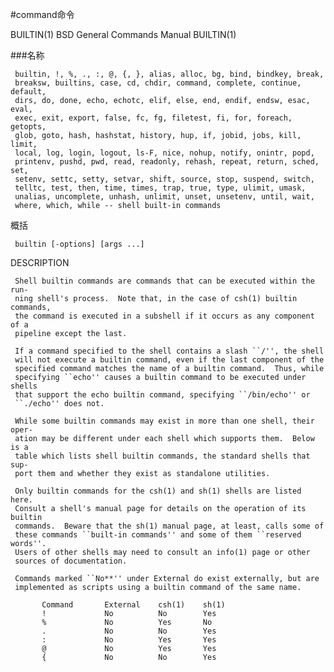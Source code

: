 #command命令

<!-- create time: 2015-08-24 14:30:14  -->

<!-- This file is created from $MARBOO_HOME/.media/starts/default.md
本文件由 $MARBOO_HOME/.media/starts/default.md 复制而来 -->

BUILTIN(1)                BSD General Commands Manual               BUILTIN(1)

###名称

     builtin, !, %, ., :, @, {, }, alias, alloc, bg, bind, bindkey, break,
     breaksw, builtins, case, cd, chdir, command, complete, continue, default,
     dirs, do, done, echo, echotc, elif, else, end, endif, endsw, esac, eval,
     exec, exit, export, false, fc, fg, filetest, fi, for, foreach, getopts,
     glob, goto, hash, hashstat, history, hup, if, jobid, jobs, kill, limit,
     local, log, login, logout, ls-F, nice, nohup, notify, onintr, popd,
     printenv, pushd, pwd, read, readonly, rehash, repeat, return, sched, set,
     setenv, settc, setty, setvar, shift, source, stop, suspend, switch,
     telltc, test, then, time, times, trap, true, type, ulimit, umask,
     unalias, uncomplete, unhash, unlimit, unset, unsetenv, until, wait,
     where, which, while -- shell built-in commands

概括

     builtin [-options] [args ...]

DESCRIPTION
     
     Shell builtin commands are commands that can be executed within the run-
     ning shell's process.  Note that, in the case of csh(1) builtin commands,
     the command is executed in a subshell if it occurs as any component of a
     pipeline except the last.

     If a command specified to the shell contains a slash ``/'', the shell
     will not execute a builtin command, even if the last component of the
     specified command matches the name of a builtin command.  Thus, while
     specifying ``echo'' causes a builtin command to be executed under shells
     that support the echo builtin command, specifying ``/bin/echo'' or
     ``./echo'' does not.

     While some builtin commands may exist in more than one shell, their oper-
     ation may be different under each shell which supports them.  Below is a
     table which lists shell builtin commands, the standard shells that sup-
     port them and whether they exist as standalone utilities.

     Only builtin commands for the csh(1) and sh(1) shells are listed here.
     Consult a shell's manual page for details on the operation of its builtin
     commands.  Beware that the sh(1) manual page, at least, calls some of
     these commands ``built-in commands'' and some of them ``reserved words''.
     Users of other shells may need to consult an info(1) page or other
     sources of documentation.

     Commands marked ``No**'' under External do exist externally, but are
     implemented as scripts using a builtin command of the same name.

           Command       External    csh(1)    sh(1)
           !             No          No        Yes
           %             No          Yes       No
           .             No          No        Yes
           :             No          Yes       Yes
           @             No          Yes       Yes
           {             No          No        Yes
          